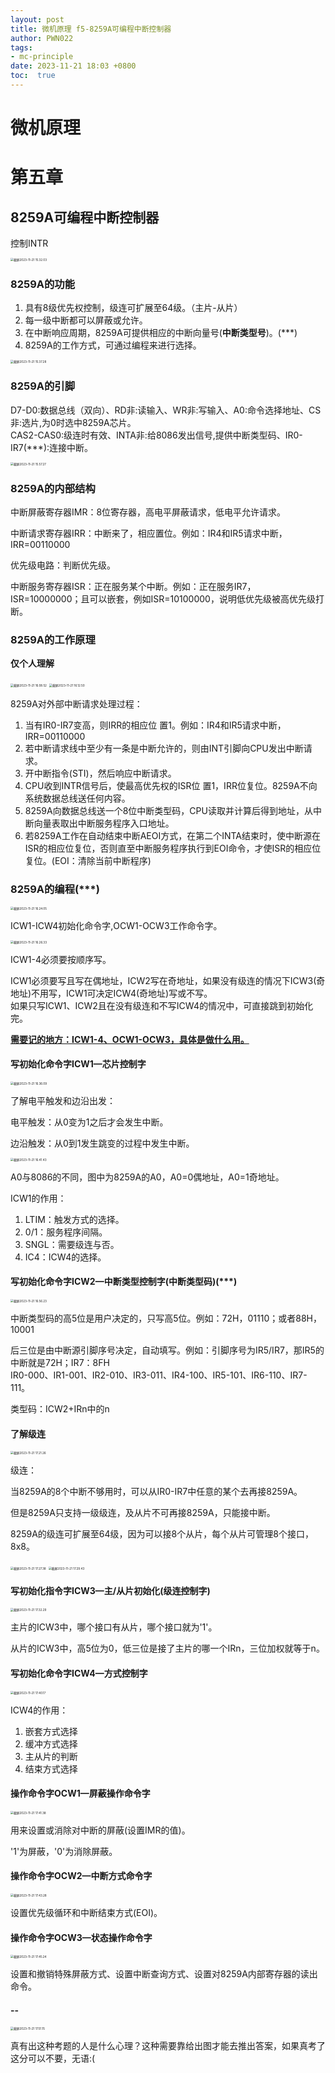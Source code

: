 ```yaml
---
layout: post
title: 微机原理 f5-8259A可编程中断控制器
author: PWN022
tags:
- mc-principle
date: 2023-11-21 18:03 +0800
toc:  true
---
```


# 微机原理

# 第五章

## 8259A可编程中断控制器

控制INTR

<img src="https://cdn.jsdelivr.net/gh/PWN022/POFMC/my_screenshot/%E6%88%AA%E5%B1%8F2023-11-21%2015.32.03.png" alt="截屏2023-11-21 15.32.03" style="zoom:33%;" />

### 8259A的功能

1. 具有8级优先权控制，级连可扩展至64级。（主片-从片）
2. 每一级中断都可以屏蔽或允许。
3. 在中断响应周期，8259A可提供相应的中断向量号(**中断类型号**)。(***)
4. 8259A的工作方式，可通过编程来进行选择。

<img src="https://cdn.jsdelivr.net/gh/PWN022/POFMC/my_screenshot/%E6%88%AA%E5%B1%8F2023-11-21%2015.37.28.png" alt="截屏2023-11-21 15.37.28" style="zoom:33%;" />

### 8259A的引脚

D7-D0:数据总线（双向）、RD非:读输入、WR非:写输入、A0:命令选择地址、CS非:选片,为0时选中8259A芯片。  
CAS2-CAS0:级连时有效、INTA非:给8086发出信号,提供中断类型码、IR0-IR7(***):连接中断。

<img src="https://cdn.jsdelivr.net/gh/PWN022/POFMC/my_screenshot/%E6%88%AA%E5%B1%8F2023-11-21%2015.57.27.png" alt="截屏2023-11-21 15.57.27" style="zoom:33%;" />

### 8259A的内部结构

中断屏蔽寄存器IMR：8位寄存器，高电平屏蔽请求，低电平允许请求。

中断请求寄存器IRR：中断来了，相应置位。例如：IR4和IR5请求中断，IRR=00110000

优先级电路：判断优先级。

中断服务寄存器ISR：正在服务某个中断。例如：正在服务IR7，ISR=10000000；且可以嵌套，例如ISR=10100000，说明低优先级被高优先级打断。

### 8259A的工作原理

**仅个人理解**

<img src="https://cdn.jsdelivr.net/gh/PWN022/POFMC/my_screenshot/%E6%88%AA%E5%B1%8F2023-11-21%2016.08.52.png" alt="截屏2023-11-21 16.08.52" style="zoom:33%;" />

<img src="https://cdn.jsdelivr.net/gh/PWN022/POFMC/my_screenshot/%E6%88%AA%E5%B1%8F2023-11-21%2016.12.50.png" alt="截屏2023-11-21 16.12.50" style="zoom:33%;" />

8259A对外部中断请求处理过程：

1. 当有IR0-IR7变高，则IRR的相应位 置1。例如：IR4和IR5请求中断，IRR=00110000
2. 若中断请求线中至少有一条是中断允许的，则由INT引脚向CPU发出中断请求。
3. 开中断指令(STI)，然后响应中断请求。
4. CPU收到INTR信号后，使最高优先权的ISR位 置1，IRR位复位。8259A不向系统数据总线送任何内容。
5. 8259A向数据总线送一个8位中断类型码，CPU读取并计算后得到地址，从中断向量表取出中断服务程序入口地址。
6. 若8259A工作在自动结束中断AEOI方式，在第二个INTA结束时，使中断源在ISR的相应位复位，否则直至中断服务程序执行到EOI命令，才使ISR的相应位复位。(EOI：清除当前中断程序)

### 8259A的编程(***)

<img src="https://cdn.jsdelivr.net/gh/PWN022/POFMC/my_screenshot/%E6%88%AA%E5%B1%8F2023-11-21%2016.24.05.png" alt="截屏2023-11-21 16.24.05" style="zoom:33%;" />

ICW1-ICW4初始化命令字,OCW1-OCW3工作命令字。

<img src="https://cdn.jsdelivr.net/gh/PWN022/POFMC/my_screenshot/%E6%88%AA%E5%B1%8F2023-11-21%2016.26.33.png" alt="截屏2023-11-21 16.26.33" style="zoom:33%;" />

ICW1-4必须要按顺序写。

ICW1必须要写且写在偶地址，ICW2写在奇地址，如果没有级连的情况下ICW3(奇地址)不用写，ICW1可决定ICW4(奇地址)写或不写。  
如果只写ICW1、ICW2且在没有级连和不写ICW4的情况中，可直接跳到初始化完。

<u>**需要记的地方：ICW1-4、OCW1-OCW3，具体是做什么用。**</u>

#### 写初始化命令字ICW1—芯片控制字

<img src="https://cdn.jsdelivr.net/gh/PWN022/POFMC/my_screenshot/%E6%88%AA%E5%B1%8F2023-11-21%2016.36.09.png" alt="截屏2023-11-21 16.36.09" style="zoom:33%;" />

了解电平触发和边沿出发：

电平触发：从0变为1之后才会发生中断。

边沿触发：从0到1发生跳变的过程中发生中断。

<img src="https://cdn.jsdelivr.net/gh/PWN022/POFMC/my_screenshot/%E6%88%AA%E5%B1%8F2023-11-21%2016.41.43.png" alt="截屏2023-11-21 16.41.43" style="zoom:33%;" />

A0与8086的不同，图中为8259A的A0，A0=0偶地址，A0=1奇地址。

ICW1的作用：

1. LTIM：触发方式的选择。
2. 0/1：服务程序间隔。
3. SNGL：需要级连与否。
4. IC4：ICW4的选择。

#### 写初始化命令字ICW2—中断类型控制字(中断类型码)(***)

<img src="https://cdn.jsdelivr.net/gh/PWN022/POFMC/my_screenshot/%E6%88%AA%E5%B1%8F2023-11-21%2016.56.23.png" alt="截屏2023-11-21 16.56.23" style="zoom:33%;" />

中断类型码的高5位是用户决定的，只写高5位。例如：72H，01110；或者88H，10001

后三位是由中断源引脚序号决定，自动填写。例如：引脚序号为IR5/IR7，那IR5的中断就是72H；IR7：8FH  
IR0-000、IR1-001、IR2-010、IR3-011、IR4-100、IR5-101、IR6-110、IR7-111。

类型码：ICW2+IRn中的n

#### 了解级连

<img src="https://cdn.jsdelivr.net/gh/PWN022/POFMC/my_screenshot/%E6%88%AA%E5%B1%8F2023-11-21%2017.21.26.png" alt="截屏2023-11-21 17.21.26" style="zoom:33%;" />

级连：

当8259A的8个中断不够用时，可以从IR0-IR7中任意的某个去再接8259A。

但是8259A只支持一级级连，及从片不可再接8259A，只能接中断。

8259A的级连可扩展至64级，因为可以接8个从片，每个从片可管理8个接口，8x8。

<img src="https://cdn.jsdelivr.net/gh/PWN022/POFMC/my_screenshot/%E6%88%AA%E5%B1%8F2023-11-21%2017.27.38.png" alt="截屏2023-11-21 17.27.38" style="zoom:33%;" />

<img src="https://cdn.jsdelivr.net/gh/PWN022/POFMC/my_screenshot/%E6%88%AA%E5%B1%8F2023-11-21%2017.29.43.png" alt="截屏2023-11-21 17.29.43" style="zoom:33%;" />

#### 写初始化指令字ICW3—主/从片初始化(级连控制字)

<img src="https://cdn.jsdelivr.net/gh/PWN022/POFMC/my_screenshot/%E6%88%AA%E5%B1%8F2023-11-21%2017.32.29.png" alt="截屏2023-11-21 17.32.29" style="zoom:33%;" />

主片的ICW3中，哪个接口有从片，哪个接口就为'1'。

从片的ICW3中，高5位为0，低三位是接了主片的哪一个IRn，三位加权就等于n。

#### 写初始化命令字ICW4—方式控制字

<img src="https://cdn.jsdelivr.net/gh/PWN022/POFMC/my_screenshot/%E6%88%AA%E5%B1%8F2023-11-21%2017.40.17.png" alt="截屏2023-11-21 17.40.17" style="zoom:33%;" />

ICW4的作用：

1. 嵌套方式选择
2. 缓冲方式选择
3. 主从片的判断
4. 结束方式选择

#### 操作命令字OCW1—屏蔽操作命令字

<img src="https://cdn.jsdelivr.net/gh/PWN022/POFMC/my_screenshot/%E6%88%AA%E5%B1%8F2023-11-21%2017.41.38.png" alt="截屏2023-11-21 17.41.38" style="zoom:33%;" />

用来设置或消除对中断的屏蔽(设置IMR的值)。

'1'为屏蔽，'0'为消除屏蔽。

#### 操作命令字OCW2—中断方式命令字

<img src="https://cdn.jsdelivr.net/gh/PWN022/POFMC/my_screenshot/%E6%88%AA%E5%B1%8F2023-11-21%2017.43.28.png" alt="截屏2023-11-21 17.43.28" style="zoom:33%;" />

设置优先级循环和中断结束方式(EOI)。

#### 操作命令字OCW3—状态操作命令字

<img src="https://cdn.jsdelivr.net/gh/PWN022/POFMC/my_screenshot/%E6%88%AA%E5%B1%8F2023-11-21%2017.45.24.png" alt="截屏2023-11-21 17.45.24" style="zoom:33%;" />

设置和撤销特殊屏蔽方式、设置中断查询方式、设置对8259A内部寄存器的读出命令。

#### --

<img src="https://cdn.jsdelivr.net/gh/PWN022/POFMC/my_screenshot/%E6%88%AA%E5%B1%8F2023-11-21%2017.51.15.png" alt="截屏2023-11-21 17.51.15" style="zoom:33%;" />

真有出这种考题的人是什么心理？这种需要靠给出图才能去推出答案，如果真考了这分可以不要，无语:(

